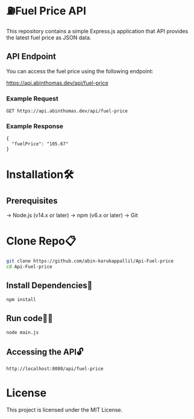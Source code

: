 # ⛽Fuel Price API

This repository contains a simple Express.js application that API provides the latest fuel price as JSON data.

## API Endpoint

You can access the fuel price using the following endpoint:

https://api.abinthomas.dev/api/fuel-price

### Example Request

```http
GET https://api.abinthomas.dev/api/fuel-price
```
### Example Response
```http
{
  "fuelPrice": "105.67"
}
```
# Installation🛠️
## Prerequisites
 -> Node.js (v14.x or later)
 -> npm (v6.x or later)
 -> Git
# Clone Repo📋

```bash
git clone https://github.com/abin-karukappallil/Api-Fuel-price
cd Api-Fuel-price
```
## Install Dependencies🔧

```bash
npm install
```

## Run code🏃‍➡️

```bash
node main.js
```
## Accessing the API🔓
```bash
http://localhost:8080/api/fuel-price
```
# License
This project is licensed under the MIT License.
